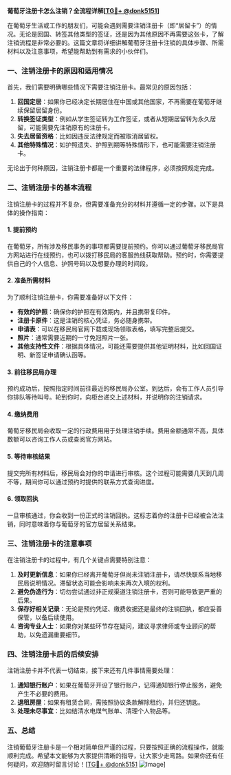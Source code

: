 **葡萄牙注册卡怎么注销？全流程详解[[TG💪+ @donk5151](https://t.me/s/donk5151)]**

在葡萄牙生活或工作的朋友们，可能会遇到需要注销注册卡（即“居留卡”）的情况。无论是回国、转签其他类型的签证，还是因为其他原因不再需要这张卡，了解注销流程是非常必要的。这篇文章将详细讲解葡萄牙注册卡注销的具体步骤、所需材料以及注意事项，希望能帮助到有需求的小伙伴们。

### 一、注销注册卡的原因和适用情况

首先，我们需要明确哪些情况下需要注销注册卡。最常见的原因包括：

1. **回国定居**：如果你已经决定长期居住在中国或其他国家，不再需要在葡萄牙继续保留居留身份。
2. **转换签证类型**：例如从学生签证转为工作签证，或者从短期居留转为永久居留，可能需要先注销原有的注册卡。
3. **失去居留资格**：比如因违反法律规定而被取消居留权。
4. **其他特殊情况**：如护照遗失、护照到期等特殊情形下，也可能需要注销注册卡。

无论出于何种原因，注销注册卡都是一个重要的法律程序，必须按照规定完成。

### 二、注销注册卡的基本流程

注销注册卡的过程并不复杂，但需要准备充分的材料并遵循一定的步骤。以下是具体的操作指南：

#### 1. 提前预约

在葡萄牙，所有涉及移民事务的事项都需要提前预约。你可以通过葡萄牙移民局官方网站进行在线预约，也可以拨打移民局的客服热线获取帮助。预约时，你需要提供自己的个人信息、护照号码以及想要办理的时间段。

#### 2. 准备所需材料

为了顺利注销注册卡，你需要准备好以下文件：

- **有效的护照**：确保你的护照在有效期内，并且携带复印件。
- **注册卡原件**：这是注销的核心凭证，务必随身携带。
- **申请表**：可以在移民局官网下载或现场领取表格，填写完整后提交。
- **照片**：通常需要近期的一寸免冠照片一张。
- **其他支持性文件**：根据具体情况，可能还需要提供其他证明材料，比如回国证明、新签证申请确认函等。

#### 3. 前往移民局办理

预约成功后，按照指定时间前往最近的移民局办公室。到达后，会有工作人员引导你排队等待叫号。轮到你时，向柜台递交上述材料，并说明你的注销请求。

#### 4. 缴纳费用

葡萄牙移民局会收取一定的行政费用用于处理注销手续。费用金额通常不高，具体数额可以咨询工作人员或查阅官方网站。

#### 5. 等待审核结果

提交完所有材料后，移民局会对你的申请进行审核。这个过程可能需要几天到几周不等，期间你可以通过预约时提供的联系方式查询进度。

#### 6. 领取回执

一旦审核通过，你会收到一份正式的注销回执。这标志着你的注册卡已经被合法注销，同时意味着你与葡萄牙的官方居留关系结束。

### 三、注销注册卡的注意事项

在注销注册卡的过程中，有几个关键点需要特别注意：

1. **及时更新信息**：如果你已经离开葡萄牙但尚未注销注册卡，请尽快联系当地移民局说明情况。滞留状态可能会影响未来再次入境的权利。
2. **避免伪造行为**：切勿尝试通过非正规渠道注销注册卡，否则可能导致更严重的后果。
3. **保存好相关记录**：无论是预约凭证、缴费收据还是最终的注销回执，都应妥善保管，以备后续使用。
4. **咨询专业人士**：如果你对某些环节存在疑问，建议寻求律师或专业顾问的帮助，以免遗漏重要细节。

### 四、注销注册卡后的后续安排

注销注册卡并不代表一切结束，接下来还有几件事情需要处理：

1. **通知银行账户**：如果在葡萄牙开设了银行账户，记得通知银行停止服务，避免产生不必要的费用。
2. **退租房屋**：如果有租赁合同，需按照协议条款解除租约，并归还钥匙。
3. **处理未尽事宜**：比如结清水电煤气账单、清理个人物品等。

### 五、总结

注销葡萄牙注册卡是一个相对简单但严谨的过程，只要按照正确的流程操作，就能顺利完成。希望本文能够为大家提供清晰的指导，让大家少走弯路。如果你还有任何疑问，欢迎随时留言讨论！[[TG💪+ @donk5151](https://t.me/s/donk5151) ![Image](https://i.postimg.cc/rwNCRYN7/Snipaste-2025-04-30-17-27-05.png)]
